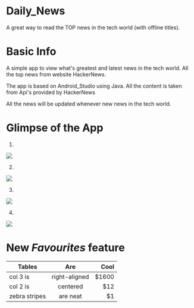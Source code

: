 # Daily_News
A great way to read the TOP news in the tech world (with offline titles).

# Basic Info

A simple app to view what's greatest and latest news in the tech world.
All the top news from website HackerNews.

The app is based on Android_Studio using Java.
All the content is taken from Api's provided by HackerNews 

All the news will be updated whenever new news in the tech world.

# Glimpse of the App
1.

![](https://github.com/KartikayKK/Daily_News/blob/master/1.jpeg)

2.

![](https://github.com/KartikayKK/Daily_News/blob/master/2.jpeg)

3.

![](https://github.com/KartikayKK/Daily_News/blob/master/3.jpeg)

4.

![](https://github.com/KartikayKK/Daily_News/blob/master/4.jpeg)

# New *Favourites* feature
| Tables        | Are           | Cool  |
| ------------- |:-------------:| -----:|
| col 3 is      | right-aligned | $1600 |
| col 2 is      | centered      |   $12 |
| zebra stripes | are neat      |    $1 |
